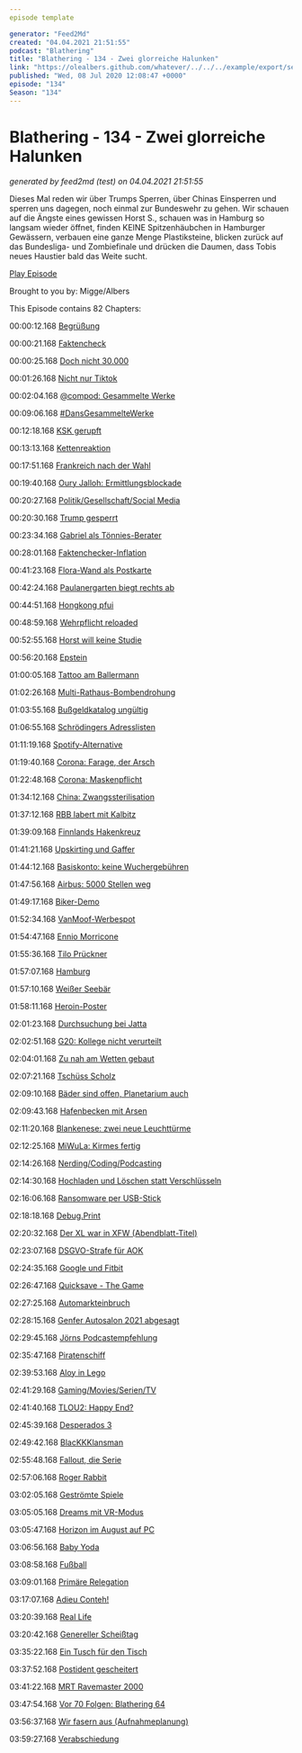 ```yaml
---
episode template

generator: "Feed2Md"
created: "04.04.2021 21:51:55"
podcast: "Blathering"
title: "Blathering - 134 - Zwei glorreiche Halunken"
link: "https://olealbers.github.com/whatever/../../../example/export/seasons/5/2020/7/Blathering - 134 - Zwei glorreiche Halunken.md"
published: "Wed, 08 Jul 2020 12:08:47 +0000"
episode: "134"
Season: "134"
---
```


# Blathering - 134 - Zwei glorreiche Halunken
_generated by feed2md (test) on 04.04.2021 21:51:55_

Dieses Mal reden wir über Trumps Sperren, über Chinas Einsperren und sperren uns dagegen, noch einmal zur Bundeswehr zu gehen. Wir schauen auf die Ängste eines gewissen Horst S., schauen was in Hamburg so langsam wieder öffnet, finden KEINE Spitzenhäubchen in Hamburger Gewässern, verbauen eine ganze Menge Plastiksteine, blicken zurück auf das Bundesliga- und Zombiefinale und drücken die Daumen, dass Tobis neues Haustier bald das Weite sucht.

[Play Episode](https://www.blathering.de/podlove/file/1280/s/feed/c/mp3/blathering_134.mp3)

Brought to you by: Migge/Albers

This Episode contains 82 Chapters:


00:00:12.168 [Begrüßung]()

00:00:21.168 [Faktencheck]()

00:00:25.168 [Doch nicht 30.000](https://twitter.com/ChristophKappes/status/1277697249875812352)

00:01:26.168 [Nicht nur Tiktok](https://www.zdnet.de/88381024/tiktok-und-weitere-53-ios-apps-lesen-weiterhin-die-zwischenablage-aus/)

00:02:04.168 [@compod: Gesammelte Werke](https://twitter.com/search?q=(from%3Acompod)%20(%40blathering_pod)%20until%3A2020-07-07%20since%3A2020-06-30&src=typed_query&f=live)

00:09:06.168 [#DansGesammelteWerke](https://twitter.com/search?q=(from%3Aevildanwallace)%20(%40blathering_pod)%20until%3A2020-07-07%20since%3A2020-06-30&src=typed_query&f=live)

00:12:18.168 [KSK gerupft](https://taz.de/Ultimatum-von-AKK-fuer-KSK/!5693433/)

00:13:13.168 [Kettenreaktion](https://www.welt.de/wirtschaft/article209865657/Toennies-Was-bedeuten-strengere-Regeln-fuer-die-Fleischproduktion.html)

00:17:51.168 [Frankreich nach der Wahl](https://www.tagesschau.de/ausland/frankreich-ruecktritt-regierung-101.html)

00:19:40.168 [Oury Jalloh: Ermittlungsblockade](https://www.spiegel.de/politik/deutschland/oury-jalloh-justizministerium-in-sachsen-anhalt-verweigert-sonderermittlern-gespraeche-mit-staatsanwaelten-a-cc02613e-33d9-4c6c-bf67-476137ae5225)

00:20:27.168 [Politik/Gesellschaft/Social Media]()

00:20:30.168 [Trump gesperrt](https://www.spiegel.de/netzwelt/netzpolitik/usa-reddit-sperrt-gruppe-mit-800-000-anhaengern-von-donald-trump-a-3b600d4d-894b-4e56-9c6f-e004dce27a10)

00:23:34.168 [Gabriel als Tönnies-Berater](https://daserste.ndr.de/panorama/archiv/2020/Fleischkonzern-Toennies-bezahlte-Sigmar-Gabriel-als-Berater,toennies138.html)

00:28:01.168 [Faktenchecker-Inflation](https://twitter.com/alexhern/status/1278311924405583872)

00:41:23.168 [Flora-Wand als Postkarte](https://twitter.com/EmilyLaquer/status/1280447336674623490)

00:42:24.168 [Paulanergarten biegt rechts ab](https://twitter.com/tmigge/status/1278575032302796801)

00:44:51.168 [Hongkong pfui](https://www.t-online.de/nachrichten/ausland/krisen/id_88155924/-sicherheitsgesetz-fuer-hongkong-dutzende-festnahmen-von-demonstranten.html)

00:48:59.168 [Wehrpflicht reloaded](https://www.tagesschau.de/inland/bundeswehr-637.html)

00:52:55.168 [Horst will keine Studie](https://twitter.com/stephanpalagan/status/1278287131392253952)

00:56:20.168 [Epstein](https://www.tagesschau.de/ausland/epstein-119.html)

01:00:05.168 [Tattoo am Ballermann](https://www.rnd.de/medien/wdr-zeigt-urlauber-mit-nazi-tattoo-UXPFMLTKTBCO7HY3MVUFF6IEJU.html)

01:02:26.168 [Multi-Rathaus-Bombendrohung](https://www.t-online.de/nachrichten/panorama/kriminalitaet/id_88170078/bombendrohungen-in-mannheim-augsburg-essen-und-leipzig.html)

01:03:55.168 [Bußgeldkatalog ungültig](https://www.deutschlandfunk.de/bussgeldkatalog-scheuer-will-faire-und-zuegige-loesung.1939.de.html?drn:news_id=1148344)

01:06:55.168 [Schrödingers Adresslisten](https://twitter.com/schaarsen/status/1279000526387101696)

01:11:19.168 [Spotify-Alternative](https://twitter.com/stammtischphilo/status/1279062253946404864)

01:19:40.168 [Corona: Farage, der Arsch](https://www.theguardian.com/politics/2020/jul/04/nigel-farage-accused-of-breaking-quarantine-rules-with-pub-visit)

01:22:48.168 [Corona: Maskenpflicht](https://www.tagesschau.de/inland/coronavirus-maskenpflicht-105.html)

01:34:12.168 [China: Zwangssterilisation](https://www.spiegel.de/politik/ausland/china-sterilisierung-und-abtreibung-bei-uiguren-a-fced2b94-b22f-41b2-935d-d04f7d6b1826)

01:37:12.168 [RBB labert mit Kalbitz](https://taz.de/RBB-Interview-mit-Andreas-Kalbitz/!5694051/)

01:39:09.168 [Finnlands Hakenkreuz](https://twitter.com/derStandardat/status/1278561639344877575)

01:41:21.168 [Upskirting und Gaffer](https://www.n-tv.de/politik/Gafferfotos-und-Upskirting-sind-jetzt-strafbar-article21887566.html)

01:44:12.168 [Basiskonto: keine Wuchergebühren](https://www.deutschlandfunk.de/bundesgerichtshof-gebuehren-von-8-99-euro-fuer-basiskonto.1939.de.html?drn:news_id=1146402)

01:47:56.168 [Airbus: 5000 Stellen weg](https://www.weser-kurier.de/deutschland-welt_artikel,-airbus-will-mehr-als-5000-stellen-in-deutschland-streichen-_arid,1921196.html)

01:49:17.168 [Biker-Demo](https://www.tagesschau.de/inland/biker-demos-101.html)

01:52:34.168 [VanMoof-Werbespot](https://www.vanmoof.com/blog/en/the-truth-hurts-how-vanmoof-got-banned-from-french-tv)

01:54:47.168 [Ennio Morricone](https://de.wikipedia.org/wiki/Ennio_Morricone)

01:55:36.168 [Tilo Prückner](https://de.wikipedia.org/wiki/Tilo_Pr%C3%BCckner)

01:57:07.168 [Hamburg]()

01:57:10.168 [Weißer Seebär](https://www.hamburg.de/hagenbeck/hagenbeck/14026138/seebaeren/)

01:58:11.168 [Heroin-Poster](https://twitter.com/PolizeiHamburg/status/1278606099491565568)

02:01:23.168 [Durchsuchung bei Jatta](https://www.ndr.de/sport/fussball/Zweite-Bundesliga-Hamburg-HSV-Hausdurchsuchung-bei-Bakery-Jatta,jatta148.html)

02:02:51.168 [G20: Kollege nicht verurteilt](https://netzpolitik.org/2020/polizeigewalt-beim-g20-keine-einzige-anklage/)

02:04:01.168 [Zu nah am Wetten gebaut](https://taz.de/Wettbuero-in-Hamburg-verstoesst-gegen-Gesetz/!5693657/)

02:07:21.168 [Tschüss Scholz](https://hamburg1.de/nachrichten/45420/Tschuess_Hamburg_Scholz_wechselt_Ortsverein.html)

02:09:10.168 [Bäder sind offen, Planetarium auch](https://www.ndr.de/fernsehen/sendungen/hamburg_journal/Back-to-space-Planetarium-oeffnet-wieder,hamj97152.html)

02:09:43.168 [Hafenbecken mit Arsen](https://www.ndr.de/fernsehen/sendungen/hamburg_journal/Gift-im-Hafenbecken-gefunden,hamj97250.html)

02:11:20.168 [Blankenese: zwei neue Leuchttürme](https://www.ndr.de/fernsehen/sendungen/hamburg_journal/Blankenese-bekommt-neue-Leuchttuerme,hamj97252.html)

02:12:25.168 [MiWuLa: Kirmes fertig](https://hamburg1.de/nachrichten/45380/Neue_Attraktion_im_Miniatur_Wunderland.html)

02:14:26.168 [Nerding/Coding/Podcasting]()

02:14:30.168 [Hochladen und Löschen statt Verschlüsseln](https://www.zdnet.de/88381110/hacker-loeschen-nas-geraete-von-lenovo-und-fordern-loesegeld/)

02:16:06.168 [Ransomware per USB-Stick](https://www.zdnet.de/88381214/try2cry-neue-ransomware-mit-wurm-funktion-infiziert-windows-systeme/)

02:18:18.168 [Debug.Print](https://twitter.com/chloerevery/status/1278060941750353921)

02:20:32.168 [Der XL war in XFW (Abendblatt-Titel)](https://www.flightradar24.com/data/aircraft/f-gxlh#24d2bfd1)

02:23:07.168 [DSGVO-Strafe für AOK](https://www.golem.de/news/dsgvo-millionenbussgeld-fuer-datenschutzverstoss-bei-krankenkasse-2006-149369.html)

02:24:35.168 [Google und Fitbit](https://www.heise.de/news/Fitbit-Uebernahme-durch-Google-Mehrere-Interessengruppen-fordern-Stopp-des-Deals-4801560.html)

02:26:47.168 [Quicksave - The Game]()

02:27:25.168 [Automarkteinbruch](https://www.golem.de/news/neuzulassungen-pkw-markt-erlebt-desaster-ausser-bei-elektroautos-2007-149454.html)

02:28:15.168 [Genfer Autosalon 2021 abgesagt](https://www.golem.de/news/covid-19-pandemie-genfer-autosalon-auch-fuer-2021-abgesagt-2006-149357.html)

02:29:45.168 [Jörns Podcastempfehlung](https://www.meine-url-ist-laenger-als-deine.de/jsfp274/)

02:35:47.168 [Piratenschiff](https://www.instagram.com/p/CCQ8iZYKw83)

02:39:53.168 [Aloy in Lego](https://twitter.com/tmigge/status/1279112132785815552)

02:41:29.168 [Gaming/Movies/Serien/TV]()

02:41:40.168 [TLOU2: Happy End?](https://twitter.com/stammtischphilo/status/1279320362723897347)

02:45:39.168 [Desperados 3](https://twitter.com/stammtischphilo/status/1279581008187326464)

02:49:42.168 [BlacKKKlansman](https://twitter.com/stammtischphilo/status/1278798170743545857)

02:55:48.168 [Fallout, die Serie](https://twitter.com/DWDL/status/1278757232058994690)

02:57:06.168 [Roger Rabbit](https://en.wikipedia.org/wiki/Who_Framed_Roger_Rabbit)

03:02:05.168 [Geströmte Spiele](https://www.derstandard.at/story/2000118538578/sony-laesst-aeltere-games-auf-der-ps5-offenbar-nur-kostenpflichtig)

03:05:05.168 [Dreams mit VR-Modus](https://blog.de.playstation.com/2020/06/30/am-22-juli-erhaelt-dreams-vr-unterstuetzung/?emcid=or-ph-175774)

03:05:47.168 [Horizon im August auf PC](https://www.golem.de/news/guerrilla-games-horizon-zero-dawn-erscheint-im-august-fuer-pc-2007-149450.html)

03:06:56.168 [Baby Yoda](https://twitter.com/tmigge/status/1279178914800308229)

03:08:58.168 [Fußball]()

03:09:01.168 [Primäre Relegation](https://www.spiegel.de/sport/fussball/werder-bremen-gewinnt-relegation-gegen-1-fc-heidenheim-das-glimpfliche-ende-einer-missratenen-saison-a-80d986f1-31e6-44f6-8a06-f498ee60890b)

03:17:07.168 [Adieu Conteh!](https://twitter.com/fcstpauli/status/1278623835189895168)

03:20:39.168 [Real Life]()

03:20:42.168 [Genereller Scheißtag](https://twitter.com/tmigge/status/1278004436334530566)

03:35:22.168 [Ein Tusch für den Tisch](https://twitter.com/stammtischphilo/status/1280060677110013956)

03:37:52.168 [Postident gescheitert](https://twitter.com/stammtischphilo/status/1280522712302211072)

03:41:22.168 [MRT Ravemaster 2000](https://twitter.com/tmigge/status/1279042456399622144)

03:47:54.168 [Vor 70 Folgen: Blathering 64](https://www.blathering.de/2018/12/blathering-064-habt-ihr-nen-grund/)

03:56:37.168 [Wir fasern aus (Aufnahmeplanung)]()

03:59:27.168 [Verabschiedung]()



